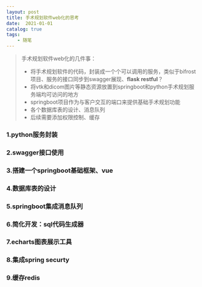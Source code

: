 ```yaml
---
layout: post
title: 手术规划软件web化的思考
date:  2021-01-01
catalog: true
tags:
    - 随笔
---
```

> 手术规划软件web化的几件事：
> - 将手术规划软件的代码，封装成一个个可以调用的服务，类似于bifrost项目、服务的接口同步到swagger展现、**flask restful**？
> - 将vtk和dicom图片等静态资源放置到springboot和python手术规划服务端均可访问的地方
> - springboot项目作为与客户交互的端口来提供基础手术规划功能
> - 各个数据库表的设计、消息队列
> - 后续需要添加权限控制、缓存

### 1.python服务封装



### 2.swagger接口使用



### 3.搭建一个springboot基础框架、vue



### 4.数据库表的设计



### 5.springboot集成消息队列



### 6.简化开发：sql代码生成器



### 7.echarts图表展示工具



### 8.集成spring securty



### 9.缓存redis